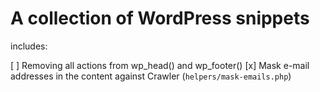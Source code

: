 A collection of WordPress snippets
==================================

includes:

[ ] Removing all actions from wp_head() and wp_footer()
[x] Mask e-mail addresses in the content against Crawler (`helpers/mask-emails.php`)